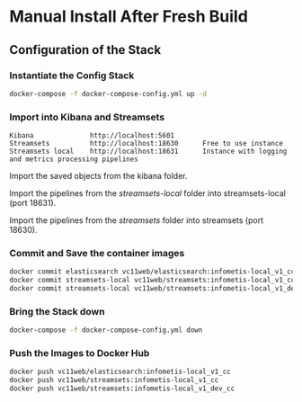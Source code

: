 # Manual Install After Fresh Build

## Configuration of the Stack

### Instantiate the Config Stack

```bash
docker-compose -f docker-compose-config.yml up -d
```

### Import into Kibana and Streamsets

```
Kibana              http://localhost:5601
Streamsets          http://localhost:18630      Free to use instance
Streamsets local    http://localhost:18631      Instance with logging and metrics processing pipelines
```

Import the saved objects from the kibana folder.

Import the pipelines from the _streamsets-local_ folder into streamsets-local (port 18631).

Import the pipelines from the _streamsets_ folder into streamsets (port 18630).

### Commit and Save the container images

```bash
docker commit elasticsearch vc11web/elasticsearch:infometis-local_v1_cc
docker commit streamsets-local vc11web/streamsets:infometis-local_v1_cc
docker commit streamsets-local vc11web/streamsets:infometis-local_v1_dev_cc
```

### Bring the Stack down

```bash
docker-compose -f docker-compose-config.yml down
```

### Push the Images to Docker Hub

```bash
docker push vc11web/elasticsearch:infometis-local_v1_cc
docker push vc11web/streamsets:infometis-local_v1_cc
docker push vc11web/streamsets:infometis-local_v1_dev_cc
```
